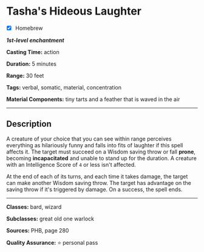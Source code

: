 # Tasha's Hideous Laughter

- [x] Homebrew

***1st-level enchantment***

**Casting Time:** action

**Duration:** 5 minutes

**Range:** 30 feet

**Tags:** verbal, somatic, material, concentration

**Material Components:** tiny tarts and a feather that is waved in the air

---

## Description
A creature of your choice that you can see within range perceives everything as hilariously funny and falls into fits of laughter if this spell affects it.
The target must succeed on a Wisdom saving throw or fall **prone**, becoming **incapacitated** and unable to stand up for the duration.
A creature with an Intelligence Score of `4` or less isn't affected.

At the end of each of its turns, and each time it takes damage, the target can make another Wisdom saving throw.
The target has advantage on the saving throw if it's triggered by damage.
On a success, the spell ends.

---

**Classes:** bard, wizard

**Subclasses:** great old one warlock

**Sources:** PHB, page 280

**Quality Assurance:** :star: personal pass
